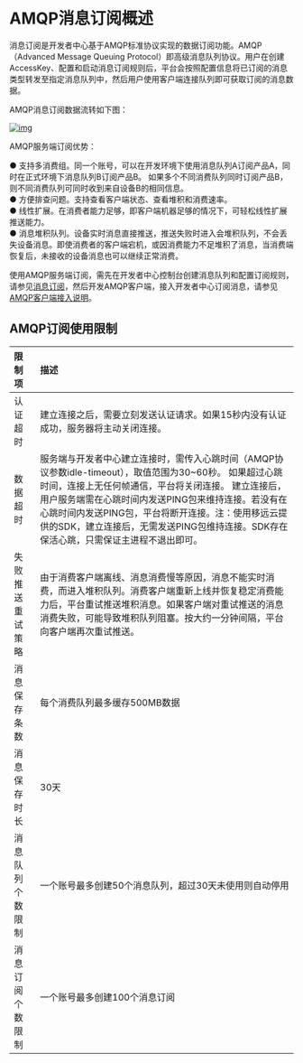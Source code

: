 # AMQP消息订阅概述

消息订阅是开发者中心基于AMQP标准协议实现的数据订阅功能。AMQP（Advanced Message Queuing Protocol）即高级消息队列协议。用户在创建AccessKey、配置和启动消息订阅规则后，平台会按照配置信息将已订阅的消息类型转发至指定消息队列中，然后用户使用客户端连接队列即可获取订阅的消息数据。

AMQP消息订阅数据流转如下图：

<a data-fancybox title="img" href="/saasDevelop/image2022-3-17_17-17-12.png">![img](/saasDevelop/image2022-3-17_17-17-12.png)</a>

AMQP服务端订阅优势：

● 支持多消费组。同一个账号，可以在开发环境下使用消息队列A订阅产品A，同时在正式环境下消息队列B订阅产品B。 如果多个不同消费队列同时订阅产品B，则不同消费队列可同时收到来自设备B的相同信息。<br />
● 方便排查问题。支持查看客户端状态、查看堆积和消费速率。<br />
● 线性扩展。在消费者能力足够，即客户端机器足够的情况下，可轻松线性扩展推送能力。<br />
● 消息堆积队列。设备实时消息直接推送，推送失败时进入会堆积队列，不会丢失设备消息。即使消费者的客户端宕机，或因消费能力不足堆积了消息，当消费端恢复后，未接收的设备消息也可以继续正常消费。

使用AMQP服务端订阅，需先在开发者中心控制台创建消息队列和配置订阅规则，请参见[消息订阅](/guide/saas/NewsSubscription.md)，然后开发AMQP客户端，接入开发者中心订阅消息，请参见[AMQP客户端接入说明](/saasDevelop/subscription/AMQPtoC.md)。


## **AMQP订阅使用限制**

| 限制项           | 描述                                                         |
| :--------------- | :----------------------------------------------------------- |
| 认证超时         | 建立连接之后，需要立刻发送认证请求。如果15秒内没有认证成功，服务器将主动关闭连接。 |
| 数据超时         | 服务端与开发者中心建立连接时，需传入心跳时间（AMQP协议参数idle-timeout），取值范围为30~60秒。 如果超过心跳时间，连接上无任何帧通信，平台将关闭连接。 建立连接后，用户服务端需在心跳时间内发送PING包来维持连接。若没有在心跳时间内发送PING包，平台将断开连接。注：使用移远云提供的SDK，建立连接后，无需发送PING包维持连接。SDK存在保活心跳，只需保证主进程不退出即可。 |
| 失败推送重试策略 | 由于消费客户端离线、消息消费慢等原因，消息不能实时消费，而进入堆积队列。消费客户端重新上线并恢复稳定消费能力后，平台重试推送堆积消息。如果客户端对重试推送的消息消费失败，可能导致堆积队列阻塞。按大约一分钟间隔，平台向客户端再次重试推送。 |
| 消息保存条数     | 每个消费队列最多缓存500MB数据                                 |
| 消息保存时长     | 30天                                                         |
| 消息队列个数限制 | 一个账号最多创建50个消息队列，超过30天未使用则自动停用       |
| 消息订阅个数限制 | 一个账号最多创建100个消息订阅                                |
